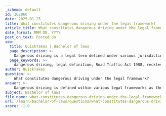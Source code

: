 ```yaml
---
_schema: default
id: 162860
date: 2025-01-25
title: What constitutes dangerous driving under the legal framework?
article_title: What constitutes dangerous driving under the legal framework?
date_format: MMM DD, YYYY
post_on_text: Posted on
seo:
  title: QuickTakes | Bachelor of laws
  page_description: >-
    Dangerous driving is a legal term defined under various jurisdictions as operating a vehicle in a manner that poses significant risks to safety. It includes behaviors like excessive speeding and driving under the influence, with consequences ranging from criminal charges to civil liabilities.
  page_keywords: >-
    dangerous driving, legal definition, Road Traffic Act 1988, reckless driving, road safety, criminal liability, civil liability, traffic violations, international law, judicial decision-making
author: QuickTakes
question: >-
    What constitutes dangerous driving under the legal framework?
answer: >-
    Dangerous driving is defined within various legal frameworks as the operation of a motor vehicle in a manner that poses a significant risk of harm to the driver, passengers, and other road users. The specifics can vary by jurisdiction, but several common elements are generally recognized.\n\n1. **Legal Definition**: In the United Kingdom, dangerous driving is codified as a statutory offense under the Road Traffic Act 1988. According to Section 2 of this Act, a person is considered to be driving dangerously if:\n   - The manner of driving falls far below what would be expected of a competent and careful driver.\n   - It is obvious to a competent and careful driver that such driving would be dangerous.\n\n2. **Examples of Dangerous Driving**: Behaviors that may constitute dangerous driving include:\n   - Excessive speeding.\n   - Aggressive maneuvers such as unsafe lane changes or tailgating.\n   - Driving under the influence of alcohol or drugs, which significantly impairs judgment and reaction times.\n   - Engaging in road rage or aggressive driving behaviors that endanger others.\n\n3. **Legal Consequences**: Dangerous driving can lead to both criminal and civil liabilities. Criminal charges may include penalties such as fines, license suspension, or imprisonment, especially if the dangerous driving results in injury or death. Civil liabilities may involve lawsuits from victims seeking damages for injuries or property damage caused by the dangerous driving.\n\n4. **International Perspectives**: Different countries have their own definitions and legal frameworks surrounding dangerous driving. For instance, Canada has similar provisions in its Criminal Code, which addresses dangerous driving and its consequences.\n\n5. **Judicial Decision-Making**: Courts often consider the context of the driving behavior, including environmental factors (e.g., weather conditions) and the driver's state (e.g., impairment due to substances) when determining whether the driving was indeed dangerous.\n\nIn summary, dangerous driving is characterized by a significant deviation from expected driving standards, posing a clear risk to public safety. Legal frameworks across various jurisdictions aim to address and penalize such behavior to enhance traffic safety and accountability.
subject: Bachelor of laws
file_name: what-constitutes-dangerous-driving-under-the-legal-framework.md
url: /learn/bachelor-of-laws/questions/what-constitutes-dangerous-driving-under-the-legal-framework
score: -1.0
---
```


&nbsp;